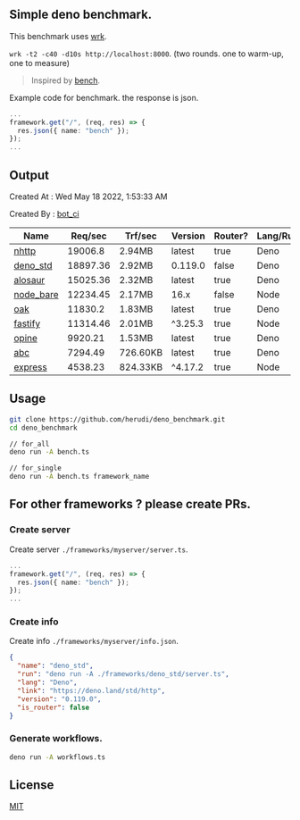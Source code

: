 ## Simple deno benchmark.
This benchmark uses [wrk](https://github.com/wg/wrk).

`wrk -t2 -c40 -d10s http://localhost:8000`. (two rounds. one to warm-up, one to measure)

> Inspired by [bench](https://github.com/denosaurs/bench).

Example code for benchmark. the response is json.
```ts
...
framework.get("/", (req, res) => {
  res.json({ name: "bench" });
});
...
```

## Output
Created At : Wed May 18 2022, 1:53:33 AM

Created By : [bot_ci](https://github.com/herudi/deno_benchmarks/commits?author=github-actions%5Bbot%5D)

|Name|Req/sec|Trf/sec|Version|Router?|Lang/Runtime|
|----|----|----|----|----|----|
|[nhttp](https://github.com/nhttp/nhttp)|19006.8|2.94MB|latest|true|Deno|
|[deno_std](https://deno.land/std/http)|18897.36|2.92MB|0.119.0|false|Deno|
|[alosaur](https://github.com/alosaur/alosaur)|15025.36|2.32MB|latest|true|Deno|
|[node_bare](https://nodejs.org)|12234.45|2.17MB|16.x|false|Node|
|[oak](https://github.com/oakserver/oak)|11830.2|1.83MB|latest|true|Deno|
|[fastify](https://github.com/fastify/fastify)|11314.46|2.01MB|^3.25.3|true|Node|
|[opine](https://github.com/cmorten/opine)|9920.21|1.53MB|latest|true|Deno|
|[abc](https://deno.land/x/abc)|7294.49|726.60KB|latest|true|Deno|
|[express](https://github.com/expressjs/express)|4538.23|824.33KB|^4.17.2|true|Node|


## Usage
```bash
git clone https://github.com/herudi/deno_benchmark.git
cd deno_benchmark

// for_all
deno run -A bench.ts

// for_single
deno run -A bench.ts framework_name
```
## For other frameworks ? please create PRs.
### Create server
Create server `./frameworks/myserver/server.ts`.
```ts
...
framework.get("/", (req, res) => {
  res.json({ name: "bench" });
});
...
```
### Create info
Create info `./frameworks/myserver/info.json`.
```json
{
  "name": "deno_std",
  "run": "deno run -A ./frameworks/deno_std/server.ts",
  "lang": "Deno",
  "link": "https://deno.land/std/http",
  "version": "0.119.0",
  "is_router": false
}
```
### Generate workflows.
```bash
deno run -A workflows.ts
```
## License

[MIT](LICENSE)

